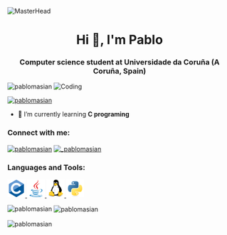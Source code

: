 ![MasterHead](https://camo.githubusercontent.com/372cc81336fdd6c37626741d8bc754bcb263b71f35618bc5d366715b8c772f95/68747470733a2f2f7669736d652e636f2f626c6f672f77702d636f6e74656e742f75706c6f6164732f323031392f31302f616e696d617465642d70726573656e746174696f6e2d736f6674776172652d6865616465722d776964652e676966)
<h1 align="center">Hi 👋, I'm Pablo</h1>
<h3 align="center">Computer science student at Universidade da Coruña (A Coruña, Spain)</h3>
<img align="right" alt="Coding" width="400" src="https://raw.githubusercontent.com/gist/obernardovieira/f4ec9b75736a98be5f6198f5ae40b897/raw/2546374e14122f5c0a8c7cc0c49edd07bf5d14cd/dev.gif">

<p align="left"> <img src="https://komarev.com/ghpvc/?username=pablomasian&label=Profile%20views&color=0e75b6&style=flat" alt="pablomasian" /> </p>

<p align="left"> <a href="https://twitter.com/pablomasian" target="blank"><img src="https://img.shields.io/twitter/follow/pablomasian?logo=twitter&style=for-the-badge" alt="pablomasian" /></a> </p>

- 🌱 I’m currently learning **C programing**

<h3 align="left">Connect with me:</h3>
<p align="left">
<a href="https://twitter.com/pablomasian" target="blank"><img align="center" src="https://raw.githubusercontent.com/rahuldkjain/github-profile-readme-generator/master/src/images/icons/Social/twitter.svg" alt="pablomasian" height="30" width="40" /></a>
<a href="https://instagram.com/_pablomasian" target="blank"><img align="center" src="https://raw.githubusercontent.com/rahuldkjain/github-profile-readme-generator/master/src/images/icons/Social/instagram.svg" alt="_pablomasian" height="30" width="40" /></a>
</p>

<h3 align="left">Languages and Tools:</h3>
<p align="left"> <a href="https://www.cprogramming.com/" target="_blank" rel="noreferrer"> <img src="https://raw.githubusercontent.com/devicons/devicon/master/icons/c/c-original.svg" alt="c" width="40" height="40"/> </a> <a href="https://www.java.com" target="_blank" rel="noreferrer"> <img src="https://raw.githubusercontent.com/devicons/devicon/master/icons/java/java-original.svg" alt="java" width="40" height="40"/> </a> <a href="https://www.linux.org/" target="_blank" rel="noreferrer"> <img src="https://raw.githubusercontent.com/devicons/devicon/master/icons/linux/linux-original.svg" alt="linux" width="40" height="40"/> </a> <a href="https://www.python.org" target="_blank" rel="noreferrer"> <img src="https://raw.githubusercontent.com/devicons/devicon/master/icons/python/python-original.svg" alt="python" width="40" height="40"/> </a> </p>

<p><img align="left" src="https://github-readme-stats.vercel.app/api/top-langs?username=pablomasian&show_icons=true&locale=en&layout=compact" alt="pablomasian" /></p>

<p>&nbsp;<img align="center" src="https://github-readme-stats.vercel.app/api?username=pablomasian&show_icons=true&locale=en" alt="pablomasian" /></p>

<p><img align="center" src="https://github-readme-streak-stats.herokuapp.com/?user=pablomasian&" alt="pablomasian" /></p>
